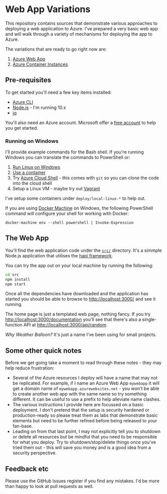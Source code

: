 # Web App Variations

This repository contains sources that demonstrate various approaches to deploying a web application to Azure. I've prepared a very basic web app
and will walk through a variety of mechanisms for deploying the app to
Azure.

The variations that are ready to go right now are:

1. [Azure Web App](deploy/azure-webapp-arm)
1. [Azure Container Instances](deploy/azure-aci)

## Pre-requisites

To get started you'll need a few key items installed:

* [Azure CLI](https://docs.microsoft.com/en-us/cli/azure/install-azure-cli?view=azure-cli-latest)
* [Node.js](https://nodejs.org/en/) - I'm running 10.x
* [jq](https://stedolan.github.io/jq/download/)

You'll also need an Azure account. Microsoft offer a [free account](https://azure.microsoft.com/en-au/free/) to help you get started.

### Running on Windows

I'll provide example commands for the Bash shell. If you're running Windows you
can translate the commands to PowerShell or:

1. [Run Linux on Windows](https://docs.microsoft.com/en-us/windows/wsl/install-win10)
1. [Use a container](https://docs.docker.com/docker-for-windows/)
1. Try [Azure Cloud Shell](https://azure.microsoft.com/en-us/features/cloud-shell/) - this comes with `git` so you can clone the code into the cloud shell
1. Setup a Linux VM - maybe try out [Vagrant](https://www.vagrantup.com/)

I've setup some containers under `deploy/local-linux-*` to help out.

If you are using [Docker Machine](https://docs.docker.com/machine/install-machine/) on Windows, the following PowerShell command will configure your shell for working with Docker:

    docker-machine env --shell powershell | Invoke-Expression

## The Web App 

You'll find the web application code under the [`src/`](src/) directory. It's a simmple Node.js application that utilises the 
[hapi framework](https://hapijs.com/).

You can try the app out on your local machine by running the 
following:

```bash
cd src
npm install
npm start
```

Once all the dependencies have downloaded and the application has started you should be able to browse to [http://localhost:3000/](http://localhost:3000/) and see it running.

The home page is just a templated web page, nothing fancy. If you
try [http://localhost:3000/documentation](http://localhost:3000/documentation) you'll see that there's also a single-function API
at [http://localhost:3000/api/random](http://localhost:3000/api/random).

_Why Weather Balloon?_ It's just a name I've been using for 
small projects.

## Some other quick notes

Before we get going take a moment to read through these notes - they may help
reduce frustration:

* Several of the Azure resources I deploy will have a name that may not be 
replicated. For example, if I name an Azure Web App `mywebapp` it will get
a domain name of `mywebapp.azurewebsites.net` - you won't be able to create 
another web app with the same name so try something different. It can be 
useful to use a prefix to help alleviate name clashes.
* The various instructions I provide here are focussed on a basic deployment.
I don't pretend that the setup is security hardened or production-ready so
please treat them as labs that demonstrate basic elements but need to be further refined before being released to your fan-base.
* Leading on from that last point, I may not explicitly tell you to shutdown
or delete all resources but be mindful that you need to be responsible for what you deploy. Try to shutdown/stop/delete things once you've tried them out - this will save you money and is a good idea from a security perspective.

## Feedback etc

Please use the GitHub Issues register if you find any mistakes. I'd 
be more than happy to look at pull requests as well.
